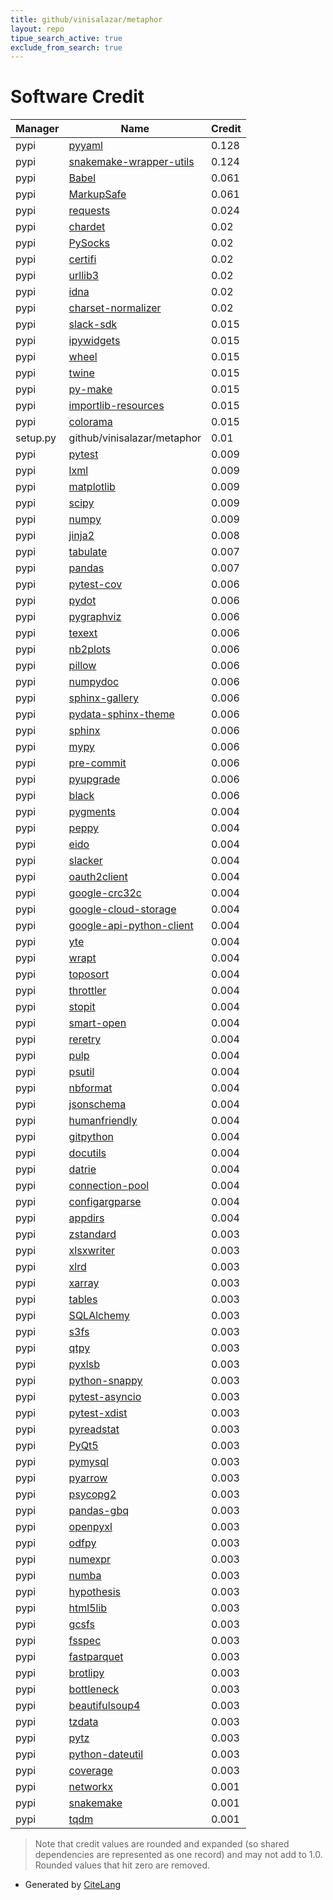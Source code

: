 ```yaml
---
title: github/vinisalazar/metaphor
layout: repo
tipue_search_active: true
exclude_from_search: true
---
```

# Software Credit

|Manager|Name|Credit|
|-------|----|------|
|pypi|[pyyaml](https://pyyaml.org/)|0.128|
|pypi|[snakemake-wrapper-utils](https://pypi.org/project/snakemake-wrapper-utils)|0.124|
|pypi|[Babel](http://babel.pocoo.org/)|0.061|
|pypi|[MarkupSafe](https://palletsprojects.com/p/markupsafe/)|0.061|
|pypi|[requests](https://requests.readthedocs.io)|0.024|
|pypi|[chardet](https://pypi.org/project/chardet)|0.02|
|pypi|[PySocks](https://pypi.org/project/PySocks)|0.02|
|pypi|[certifi](https://pypi.org/project/certifi)|0.02|
|pypi|[urllib3](https://pypi.org/project/urllib3)|0.02|
|pypi|[idna](https://pypi.org/project/idna)|0.02|
|pypi|[charset-normalizer](https://pypi.org/project/charset-normalizer)|0.02|
|pypi|[slack-sdk](https://pypi.org/project/slack-sdk)|0.015|
|pypi|[ipywidgets](https://pypi.org/project/ipywidgets)|0.015|
|pypi|[wheel](https://pypi.org/project/wheel)|0.015|
|pypi|[twine](https://pypi.org/project/twine)|0.015|
|pypi|[py-make](https://pypi.org/project/py-make)|0.015|
|pypi|[importlib-resources](https://pypi.org/project/importlib-resources)|0.015|
|pypi|[colorama](https://pypi.org/project/colorama)|0.015|
|setup.py|github/vinisalazar/metaphor|0.01|
|pypi|[pytest](https://pypi.org/project/pytest)|0.009|
|pypi|[lxml](https://pypi.org/project/lxml)|0.009|
|pypi|[matplotlib](https://pypi.org/project/matplotlib)|0.009|
|pypi|[scipy](https://pypi.org/project/scipy)|0.009|
|pypi|[numpy](https://pypi.org/project/numpy)|0.009|
|pypi|[jinja2](https://palletsprojects.com/p/jinja/)|0.008|
|pypi|[tabulate](https://pypi.org/project/tabulate)|0.007|
|pypi|[pandas](https://pandas.pydata.org)|0.007|
|pypi|[pytest-cov](https://github.com/pytest-dev/pytest-cov)|0.006|
|pypi|[pydot](https://pypi.org/project/pydot)|0.006|
|pypi|[pygraphviz](https://pypi.org/project/pygraphviz)|0.006|
|pypi|[texext](https://pypi.org/project/texext)|0.006|
|pypi|[nb2plots](https://pypi.org/project/nb2plots)|0.006|
|pypi|[pillow](https://pypi.org/project/pillow)|0.006|
|pypi|[numpydoc](https://pypi.org/project/numpydoc)|0.006|
|pypi|[sphinx-gallery](https://pypi.org/project/sphinx-gallery)|0.006|
|pypi|[pydata-sphinx-theme](https://pypi.org/project/pydata-sphinx-theme)|0.006|
|pypi|[sphinx](https://pypi.org/project/sphinx)|0.006|
|pypi|[mypy](https://pypi.org/project/mypy)|0.006|
|pypi|[pre-commit](https://pypi.org/project/pre-commit)|0.006|
|pypi|[pyupgrade](https://pypi.org/project/pyupgrade)|0.006|
|pypi|[black](https://pypi.org/project/black)|0.006|
|pypi|[pygments](https://pypi.org/project/pygments)|0.004|
|pypi|[peppy](https://pypi.org/project/peppy)|0.004|
|pypi|[eido](https://pypi.org/project/eido)|0.004|
|pypi|[slacker](https://pypi.org/project/slacker)|0.004|
|pypi|[oauth2client](https://pypi.org/project/oauth2client)|0.004|
|pypi|[google-crc32c](https://pypi.org/project/google-crc32c)|0.004|
|pypi|[google-cloud-storage](https://pypi.org/project/google-cloud-storage)|0.004|
|pypi|[google-api-python-client](https://pypi.org/project/google-api-python-client)|0.004|
|pypi|[yte](https://pypi.org/project/yte)|0.004|
|pypi|[wrapt](https://pypi.org/project/wrapt)|0.004|
|pypi|[toposort](https://pypi.org/project/toposort)|0.004|
|pypi|[throttler](https://pypi.org/project/throttler)|0.004|
|pypi|[stopit](https://pypi.org/project/stopit)|0.004|
|pypi|[smart-open](https://pypi.org/project/smart-open)|0.004|
|pypi|[reretry](https://pypi.org/project/reretry)|0.004|
|pypi|[pulp](https://pypi.org/project/pulp)|0.004|
|pypi|[psutil](https://pypi.org/project/psutil)|0.004|
|pypi|[nbformat](https://pypi.org/project/nbformat)|0.004|
|pypi|[jsonschema](https://pypi.org/project/jsonschema)|0.004|
|pypi|[humanfriendly](https://pypi.org/project/humanfriendly)|0.004|
|pypi|[gitpython](https://pypi.org/project/gitpython)|0.004|
|pypi|[docutils](https://pypi.org/project/docutils)|0.004|
|pypi|[datrie](https://pypi.org/project/datrie)|0.004|
|pypi|[connection-pool](https://pypi.org/project/connection-pool)|0.004|
|pypi|[configargparse](https://pypi.org/project/configargparse)|0.004|
|pypi|[appdirs](https://pypi.org/project/appdirs)|0.004|
|pypi|[zstandard](https://pypi.org/project/zstandard)|0.003|
|pypi|[xlsxwriter](https://pypi.org/project/xlsxwriter)|0.003|
|pypi|[xlrd](https://pypi.org/project/xlrd)|0.003|
|pypi|[xarray](https://pypi.org/project/xarray)|0.003|
|pypi|[tables](https://pypi.org/project/tables)|0.003|
|pypi|[SQLAlchemy](https://pypi.org/project/SQLAlchemy)|0.003|
|pypi|[s3fs](https://pypi.org/project/s3fs)|0.003|
|pypi|[qtpy](https://pypi.org/project/qtpy)|0.003|
|pypi|[pyxlsb](https://pypi.org/project/pyxlsb)|0.003|
|pypi|[python-snappy](https://pypi.org/project/python-snappy)|0.003|
|pypi|[pytest-asyncio](https://pypi.org/project/pytest-asyncio)|0.003|
|pypi|[pytest-xdist](https://pypi.org/project/pytest-xdist)|0.003|
|pypi|[pyreadstat](https://pypi.org/project/pyreadstat)|0.003|
|pypi|[PyQt5](https://pypi.org/project/PyQt5)|0.003|
|pypi|[pymysql](https://pypi.org/project/pymysql)|0.003|
|pypi|[pyarrow](https://pypi.org/project/pyarrow)|0.003|
|pypi|[psycopg2](https://pypi.org/project/psycopg2)|0.003|
|pypi|[pandas-gbq](https://pypi.org/project/pandas-gbq)|0.003|
|pypi|[openpyxl](https://pypi.org/project/openpyxl)|0.003|
|pypi|[odfpy](https://pypi.org/project/odfpy)|0.003|
|pypi|[numexpr](https://pypi.org/project/numexpr)|0.003|
|pypi|[numba](https://pypi.org/project/numba)|0.003|
|pypi|[hypothesis](https://pypi.org/project/hypothesis)|0.003|
|pypi|[html5lib](https://pypi.org/project/html5lib)|0.003|
|pypi|[gcsfs](https://pypi.org/project/gcsfs)|0.003|
|pypi|[fsspec](https://pypi.org/project/fsspec)|0.003|
|pypi|[fastparquet](https://pypi.org/project/fastparquet)|0.003|
|pypi|[brotlipy](https://pypi.org/project/brotlipy)|0.003|
|pypi|[bottleneck](https://pypi.org/project/bottleneck)|0.003|
|pypi|[beautifulsoup4](https://pypi.org/project/beautifulsoup4)|0.003|
|pypi|[tzdata](https://pypi.org/project/tzdata)|0.003|
|pypi|[pytz](https://pypi.org/project/pytz)|0.003|
|pypi|[python-dateutil](https://pypi.org/project/python-dateutil)|0.003|
|pypi|[coverage](https://pypi.org/project/coverage)|0.003|
|pypi|[networkx](https://networkx.org/)|0.001|
|pypi|[snakemake](https://snakemake.readthedocs.io)|0.001|
|pypi|[tqdm](https://tqdm.github.io)|0.001|


> Note that credit values are rounded and expanded (so shared dependencies are represented as one record) and may not add to 1.0. Rounded values that hit zero are removed.


- Generated by [CiteLang](https://github.com/vsoch/citelang)
